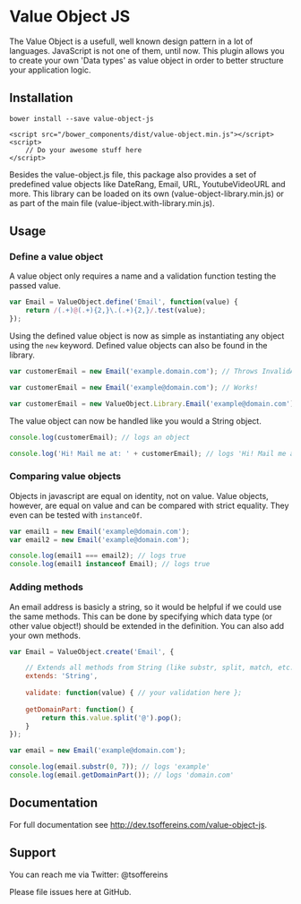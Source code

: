# Value Object JS
The Value Object is a usefull, well known design pattern in a lot of languages. JavaScript is not one of them, until now. This plugin allows you to create your own 'Data types' as value object in order to better structure your application logic.

## Installation
`bower install --save value-object-js`

```
<script src="/bower_components/dist/value-object.min.js"></script>
<script>
	// Do your awesome stuff here
</script>
```

Besides the value-object.js file, this package also provides a set of predefined value objects like DateRang, Email, URL, YoutubeVideoURL and more. This library can be loaded on its own (value-object-library.min.js) or as part of the main file (value-ibject.with-library.min.js).

## Usage

### Define a value object

A value object only requires a name and a validation function testing the passed value.

```javascript
var Email = ValueObject.define('Email', function(value) {
	return /(.+)@(.+){2,}\.(.+){2,}/.test(value);
});
```

Using the defined value object is now as simple as instantiating any object using the `new` keyword. Defined value objects can also be found in the library. 

```javascript
var customerEmail = new Email('example.domain.com'); // Throws InvalidArgumentException

var customerEmail = new Email('example@domain.com'); // Works!

var customerEmail = new ValueObject.Library.Email('example@domain.com'); // Works!
```

The value object can now be handled like you would a String object.

```javascript
console.log(customerEmail); // logs an object

console.log('Hi! Mail me at: ' + customerEmail); // logs 'Hi! Mail me at: example@domain.com'
```

### Comparing value objects

Objects in javascript are equal on identity, not on value. Value objects, however, are equal on value and can be compared with strict equality. They even can be tested with `instanceOf`. 

```javascript
var email1 = new Email('example@domain.com');
var email2 = new Email('example@domain.com');

console.log(email1 === email2); // logs true
console.log(email1 instanceof Email); // logs true
```

### Adding methods

An email address is basicly a string, so it would be helpful if we could use the same methods. This can be done by specifying which data type (or other value object!) should be extended in the definition. You can also add your own methods.

```javascript
var Email = ValueObject.create('Email', {

	// Extends all methods from String (like substr, split, match, etc.)
	extends: 'String',
	
	validate: function(value) { // your validation here };
	
	getDomainPart: function() {
		return this.value.split('@').pop();
	}
});

var email = new Email('example@domain.com');

console.log(email.substr(0, 7)); // logs 'example'
console.log(email.getDomainPart()); // logs 'domain.com'
```

## Documentation

For full documentation see http://dev.tsoffereins.com/value-object-js.

## Support

You can reach me via Twitter: @tsoffereins

Please file issues here at GitHub.
